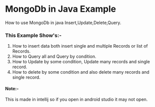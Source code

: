 # MongoDb in Java Example
How to use MongoDb in java Insert,Update,Delete,Query.

### This Example Show's:-
1) How to insert data both insert single and multiple Records or list of Records.
2) How to Query all and Query by condition.
3) How to Update by some condition, Update many records and single record.
4) How to delete by some condition and also delete many records and single record.

#### Note:-
This is made in intellij so if you open in android studio it may not open. 

